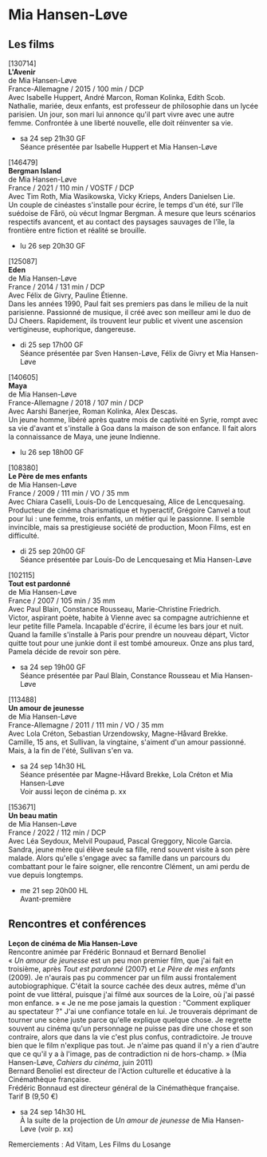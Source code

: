 # Mia Hansen-Løve

## Les films

[130714]  
**L'Avenir**  
de Mia Hansen-Løve  
France-Allemagne / 2015 / 100 min / DCP  
Avec Isabelle Huppert, André Marcon, Roman Kolinka, Edith Scob.  
Nathalie, mariée, deux enfants, est professeur de philosophie dans un lycée parisien. Un jour, son mari lui annonce qu'il part vivre avec une autre femme. Confrontée à une liberté nouvelle, elle doit réinventer sa vie.

- sa 24 sep 21h30 GF  
Séance présentée par Isabelle Huppert et Mia Hansen-Løve

[146479]  
**Bergman Island**  
de Mia Hansen-Løve  
France / 2021 / 110 min / VOSTF / DCP  
Avec Tim Roth, Mia Wasikowska, Vicky Krieps, Anders Danielsen Lie.  
Un couple de cinéastes s'installe pour écrire, le temps d'un été, sur l'île suédoise de Fårö, où vécut Ingmar Bergman. À mesure que leurs scénarios respectifs avancent, et au contact des paysages sauvages de l'île, la frontière entre fiction et réalité se brouille.

- lu 26 sep 20h30 GF

[125087]  
**Eden**  
de Mia Hansen-Løve  
France / 2014 / 131 min / DCP  
Avec Félix de Givry, Pauline Étienne.  
Dans les années 1990, Paul fait ses premiers pas dans le milieu de la nuit parisienne. Passionné de musique, il créé avec son meilleur ami le duo de DJ Cheers. Rapidement, ils trouvent leur public et vivent une ascension vertigineuse, euphorique, dangereuse.

- di 25 sep 17h00 GF  
Séance présentée par Sven Hansen-Løve, Félix de Givry et Mia Hansen-Løve

[140605]  
**Maya**  
de Mia Hansen-Løve  
France-Allemagne / 2018 / 107 min / DCP  
Avec Aarshi Banerjee, Roman Kolinka, Alex Descas.  
Un jeune homme, libéré après quatre mois de captivité en Syrie, rompt avec sa vie d'avant et s'installe à Goa dans la maison de son enfance. Il fait alors la connaissance de Maya, une jeune Indienne.

- lu 26 sep 18h00 GF

[108380]  
**Le Père de mes enfants**  
de Mia Hansen-Løve  
France / 2009 / 111 min / VO / 35 mm  
Avec Chiara Caselli, Louis-Do de Lencquesaing, Alice de Lencquesaing.  
Producteur de cinéma charismatique et hyperactif, Grégoire Canvel a tout pour lui : une femme, trois enfants, un métier qui le passionne. Il semble invincible, mais sa prestigieuse société de production, Moon Films, est en difficulté.

- di 25 sep 20h00 GF  
Séance présentée par Louis-Do de Lencquesaing et Mia Hansen-Løve

[102115]  
**Tout est pardonné**  
de Mia Hansen-Løve  
France / 2007 / 105 min / 35 mm  
Avec Paul Blain, Constance Rousseau, Marie-Christine Friedrich.  
Victor, aspirant poète, habite à Vienne avec sa compagne autrichienne et leur petite fille Pamela. Incapable d'écrire, il écume les bars jour et nuit. Quand la famille s'installe à Paris pour prendre un nouveau départ, Victor quitte tout pour une junkie dont il est tombé amoureux. Onze ans plus tard, Pamela décide de revoir son père.

- sa 24 sep 19h00 GF  
Séance présentée par Paul Blain, Constance Rousseau et Mia Hansen-Løve

[113488]  
**Un amour de jeunesse**  
de Mia Hansen-Løve  
France-Allemagne / 2011 / 111 min / VO / 35 mm  
Avec Lola Créton, Sebastian Urzendowsky, Magne-Håvard Brekke.  
Camille, 15 ans, et Sullivan, la vingtaine, s'aiment d'un amour passionné. Mais, à la fin de l'été, Sullivan s'en va.

- sa 24 sep 14h30 HL  
Séance présentée par Magne-Håvard Brekke, Lola Créton et Mia Hansen-Løve  
Voir aussi leçon de cinéma p. xx

[153671]  
**Un beau matin**  
de Mia Hansen-Løve  
France / 2022 / 112 min / DCP  
Avec Léa Seydoux, Melvil Poupaud, Pascal Greggory, Nicole Garcia.  
Sandra, jeune mère qui élève seule sa fille, rend souvent visite à son père malade. Alors qu'elle s'engage avec sa famille dans un parcours du combattant pour le faire soigner, elle rencontre Clément, un ami perdu de vue depuis longtemps.

- me 21 sep 20h00 HL  
Avant-première

## Rencontres et conférences

**Leçon de cinéma de Mia Hansen-Løve**  
Rencontre animée par Frédéric Bonnaud et Bernard Benoliel  
« _Un amour de jeunesse_ est un peu mon premier film, que j'ai fait en troisième, après _Tout est pardonné_ (2007) et _Le Père de mes enfants_ (2009). Je n'aurais pas pu commencer par un film aussi frontalement autobiographique. C'était la source cachée des deux autres, même d'un point de vue littéral, puisque j'ai filmé aux sources de la Loire, où j'ai passé mon enfance. » « Je ne me pose jamais la question : "Comment expliquer au spectateur ?" J'ai une confiance totale en lui. Je trouverais déprimant de tourner une scène juste parce qu'elle explique quelque chose. Je regrette souvent au cinéma qu'un personnage ne puisse pas dire une chose et son contraire, alors que dans la vie c'est plus confus, contradictoire. Je trouve bien que le film n'explique pas tout. Je n'aime pas quand il n'y a rien d'autre que ce qu'il y a à l'image, pas de contradiction ni de hors-champ. » (Mia Hansen-Løve, _Cahiers du cinéma_, juin 2011)  
Bernard Benoliel est directeur de l'Action culturelle et éducative à la Cinémathèque française.  
Frédéric Bonnaud est directeur général de la Cinémathèque française.  
Tarif B (9,50 €)

- sa 24 sep 14h30 HL  
À la suite de la projection de _Un amour de jeunesse_ de Mia Hansen-Løve (voir p. xx)

Remerciements : Ad Vitam, Les Films du Losange